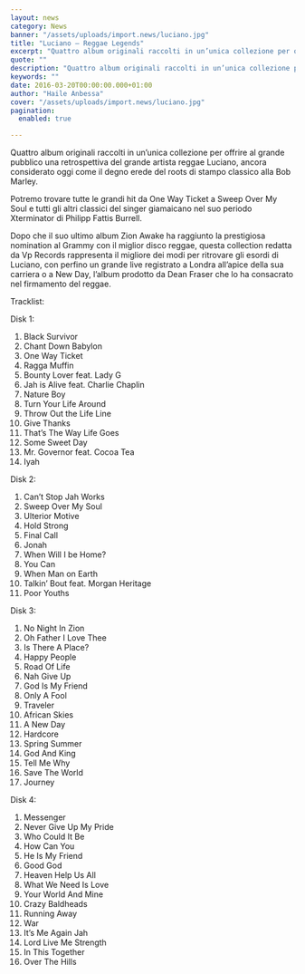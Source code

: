 ```yaml
---
layout: news
category: News
banner: "/assets/uploads/import.news/luciano.jpg"
title: "Luciano – Reggae Legends"
excerpt: "Quattro album originali raccolti in un’unica collezione per offrire al grande pubblico una retrospettiva del grande artista reggae Luciano, ancora considerato oggi come il degno erede del roots di stampo classico alla Bob Marley. Potremo trovare tutte le grandi hit da One Way Ticket a Sweep Over My Soul e tutti gli altri classici del [&hellip"
quote: ""
description: "Quattro album originali raccolti in un’unica collezione per offrire al grande pubblico una retrospettiva del grande artista reggae Luciano, ancora considerato oggi come il degno erede del roots di stampo classico alla Bob Marley. Potremo trovare tutte le grandi hit da One Way Ticket a Sweep Over My Soul e tutti gli altri classici del [&hellip"
keywords: ""
date: 2016-03-20T00:00:00.000+01:00
author: "Haile Anbessa"
cover: "/assets/uploads/import.news/luciano.jpg"
pagination:
  enabled: true

---
```


  
Quattro album originali raccolti in un’unica collezione per offrire al grande pubblico una retrospettiva del grande artista reggae Luciano, ancora considerato oggi come il degno erede del roots di stampo classico alla Bob Marley.

Potremo trovare tutte le grandi hit da One Way Ticket a Sweep Over My Soul e tutti gli altri classici del singer giamaicano nel suo periodo Xterminator di Philipp Fattis Burrell.

Dopo che il suo ultimo album Zion Awake ha raggiunto la prestigiosa nomination al Grammy con il miglior disco reggae, questa collection redatta da Vp Records rappresenta il migliore dei modi per ritrovare gli esordi di Luciano, con perfino un grande live registrato a Londra all’apice della sua carriera o a New Day, l’album prodotto da Dean Fraser che lo ha consacrato nel firmamento del reggae.

Tracklist:

Disk 1:

1. Black Survivor
2. Chant Down Babylon
3. One Way Ticket
4. Ragga Muffin
5. Bounty Lover feat. Lady G
6. Jah is Alive feat. Charlie Chaplin
7. Nature Boy
8. Turn Your Life Around
9. Throw Out the Life Line
10. Give Thanks
11. That’s The Way Life Goes
12. Some Sweet Day
13. Mr. Governor feat. Cocoa Tea
14. Iyah

Disk 2:

1. Can’t Stop Jah Works
2. Sweep Over My Soul
3. Ulterior Motive
4. Hold Strong
5. Final Call
6. Jonah
7. When Will I be Home?
8. You Can
9. When Man on Earth
10. Talkin’ Bout feat. Morgan Heritage
11. Poor Youths

Disk 3:

1. No Night In Zion
2. Oh Father I Love Thee
3. Is There A Place?
4. Happy People
5. Road Of Life
6. Nah Give Up
7. God Is My Friend
8. Only A Fool
9. Traveler
10. African Skies
11. A New Day
12. Hardcore
13. Spring Summer
14. God And King
15. Tell Me Why
16. Save The World
17. Journey

Disk 4:

1. Messenger
2. Never Give Up My Pride
3. Who Could It Be
4. How Can You
5. He Is My Friend
6. Good God
7. Heaven Help Us All
8. What We Need Is Love
9. Your World And Mine
10. Crazy Baldheads
11. Running Away
12. War
13. It’s Me Again Jah
14. Lord Live Me Strength
15. In This Together
16. Over The Hills